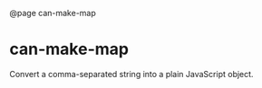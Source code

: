 @page can-make-map

# can-make-map

Convert a comma-separated string into a plain JavaScript object.
